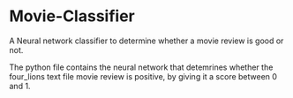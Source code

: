 # Movie-Classifier
A Neural network classifier to determine whether a movie review is good or not.

The python file contains the neural network that detemrines whether the four_lions text file movie review is positive, by giving it a score between 0 and 1.
